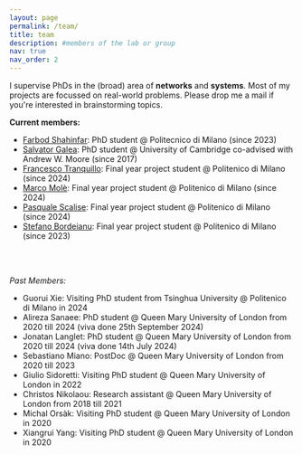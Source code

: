 ```yaml
---
layout: page
permalink: /team/
title: team
description: #members of the lab or group
nav: true
nav_order: 2
---
```


I supervise PhDs in the (broad) area of <b>networks</b> and <b>systems</b>. Most of my projects are focussed on real-world problems. Please drop me a mail if you're interested in brainstorming topics.

**Current members:**

- [Farbod Shahinfar](https://fshahinfar1.github.io/): PhD student @ Politecnico di Milano (since 2023)
- [Salvator Galea](http://www.cl.cam.ac.uk/~sg774/): PhD student @ University of Cambridge co-advised with Andrew W. Moore (since 2017)
- [Francesco Tranquillo](): Final year project student @ Politenico di Milano (since 2024)
- [Marco Molè](): Final year project student @ Politenico di Milano (since 2024)
- [Pasquale Scalise](): Final year project student @ Politenico di Milano (since 2024)
- [Stefano Bordeianu](): Final year project student @ Politenico di Milano (since 2023)

<br>
<br>

_Past Members:_

- Guorui Xie: Visiting PhD student from Tsinghua University @ Politenico di Milano in 2024
- Alireza Sanaee: PhD student @ Queen Mary University of London from 2020 till 2024 (viva done 25th September 2024)
- Jonatan Langlet: PhD student @ Queen Mary University of London from 2020 till 2024 (viva done 14th July 2024)
- Sebastiano Miano: PostDoc @ Queen Mary University of London from 2020 till 2023
- Giulio Sidoretti: Visiting PhD student @ Queen Mary University of London in 2022
- Christos Nikolaou: Research assistant @ Queen Mary University of London from 2018 till 2021
- Michal Orsàk: Visiting PhD student @ Queen Mary University of London in 2020
- Xiangrui Yang: Visiting PhD student @ Queen Mary University of London in 2020
